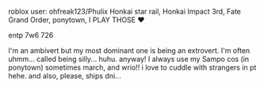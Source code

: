 roblox user: ohfreak123/Phulix
Honkai star rail, Honkai Impact 3rd, Fate Grand Order, ponytown, I PLAY THOSE ❤️

entp 7w6 726

I'm an ambivert but my most dominant one is being an extrovert. I'm often uhmm... called being silly... huhu. anyway! I always use my Sampo cos (in ponytown) sometimes march, and wrio!! i love to cuddle with strangers in pt hehe. 
and also, please, ships dni...
<!---
Phulix/Phulix is a ✨ special ✨ repository because its `README.md` (this file) appears on your GitHub profile.
You can click the Preview link to take a look at your changes.
--->
